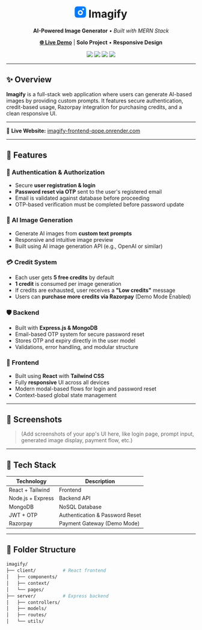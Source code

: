 <h1 align="center">
  <img src="https://raw.githubusercontent.com/Sandeep-mehta-IITP/imagify_frontend/main/public/favicon.svg" width="30" />
  Imagify
</h1>

<p align="center">
  <b>AI-Powered Image Generator</b> • <i>Built with MERN Stack</i>  
</p>

<p align="center">
  <a href="https://imagify-frontend-qope.onrender.com" target="_blank"><strong>🌐 Live Demo</strong></a> |
  <strong>Solo Project</strong> • <strong>Responsive Design</strong>
</p>

<p align="center">
  <img src="https://img.shields.io/badge/Stack-MERN-informational" />
  <img src="https://img.shields.io/badge/Payments-Razorpay-blue" />
  <img src="https://img.shields.io/badge/Status-Demo%20Mode-yellow" />
  <img src="https://img.shields.io/badge/Made%20By-Sandeep%20Mehta-success" />
</p>

---

## ✨ Overview

**Imagify** is a full-stack web application where users can generate AI-based images by providing custom prompts. It features secure authentication, credit-based usage, Razorpay integration for purchasing credits, and a clean responsive UI.

---

🔗 **Live Website:** [imagify-frontend-qope.onrender.com](https://imagify-frontend-qope.onrender.com)

---

## 🚀 Features

### 🔐 Authentication & Authorization
- Secure **user registration & login**
- **Password reset via OTP** sent to the user's registered email
- Email is validated against database before proceeding
- OTP-based verification must be completed before password update

### 🧠 AI Image Generation
- Generate AI images from **custom text prompts**
- Responsive and intuitive image preview
- Built using AI image generation API (e.g., OpenAI or similar)

### 💳 Credit System
- Each user gets **5 free credits** by default
- **1 credit** is consumed per image generation
- If credits are exhausted, user receives a **"Low credits"** message
- Users can **purchase more credits via Razorpay** (Demo Mode Enabled)

### 🛡️ Backend
- Built with **Express.js & MongoDB**
- Email-based OTP system for secure password reset
- Stores OTP and expiry directly in the user model
- Validations, error handling, and modular structure

### 🎨 Frontend
- Built using **React** with **Tailwind CSS**
- Fully **responsive** UI across all devices
- Modern modal-based flows for login and password reset
- Context-based global state management

---

## 📸 Screenshots

> (Add screenshots of your app's UI here, like login page, prompt input, generated image display, payment flow, etc.)

---


## 🧰 Tech Stack

| Technology      | Description                      |
|----------------|----------------------------------|
| React + Tailwind | Frontend                        |
| Node.js + Express | Backend API                    |
| MongoDB         | NoSQL Database                  |
| JWT + OTP       | Authentication & Password Reset |
| Razorpay        | Payment Gateway (Demo Mode)     |

---

## 📂 Folder Structure

```bash
imagify/
├── client/          # React frontend
│   ├── components/
│   ├── context/
│   └── pages/
├── server/          # Express backend
│   ├── controllers/
│   ├── models/
│   ├── routes/
│   └── utils/
